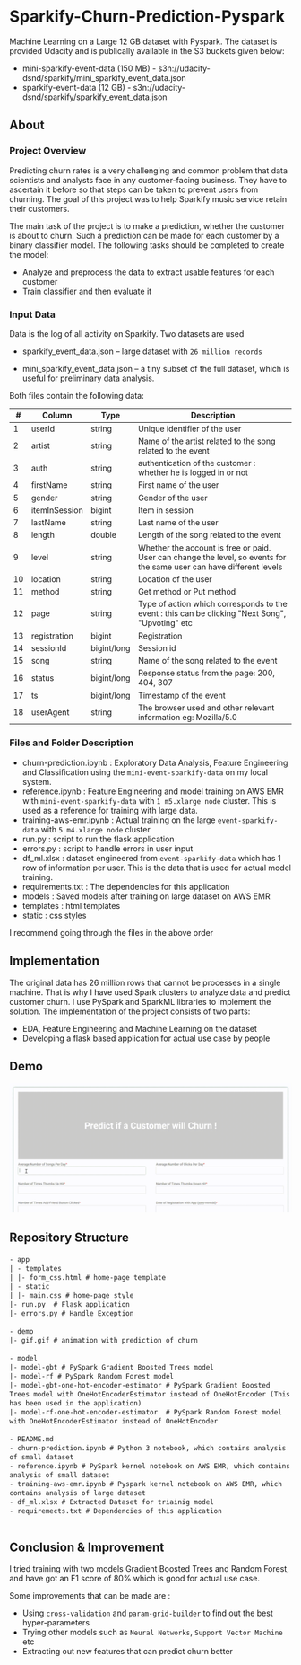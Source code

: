 # Sparkify-Churn-Prediction-Pyspark

Machine Learning on a Large 12 GB dataset with Pyspark. The dataset is provided Udacity and is publically available in the S3 buckets given below:

* mini-sparkify-event-data (150 MB) - s3n://udacity-dsnd/sparkify/mini_sparkify_event_data.json
* sparkify-event-data (12 GB) - s3n://udacity-dsnd/sparkify/sparkify_event_data.json

## About

### Project Overview

Predicting churn rates is a very challenging and common problem that data scientists and analysts
face in any customer-facing business. They have to ascertain it before so that steps can be taken to prevent users from churning. The goal of this project was to help Sparkify music 
service retain their customers.

The main task of the project is to make a prediction, whether the customer is about to churn. Such a prediction can be made for each customer by a binary classifier model. The following tasks should be completed 
to create the model: 
* Analyze and preprocess the data to extract usable features for each customer 
* Train classifier and then evaluate it

### Input Data

Data is the log of all activity on Sparkify. Two datasets are used

* sparkify_event_data.json – large dataset with `26 million records`

* mini_sparkify_event_data.json – a tiny subset of the full dataset, which is useful for preliminary data analysis. 

Both files contain the following data:

|#| Column | Type | Description |
| --- | --- | --- | --- |
| 1 | userId | string | Unique identifier of the user|
| 2 | artist | string | Name of the artist related to the song related to the event |
| 3 | auth | string | authentication of the customer : whether he is logged in or not |
| 4 | firstName | string | First name of the user |
| 5 | gender | string | Gender of the user |
| 6 | itemInSession | bigint | Item in session |
| 7 | lastName | string | Last name of the user |
| 8 | length | double | Length of the song related to the event |
| 9 | level | string | Whether the account is free or paid. User can change the level, so events for the same user can have different levels |
| 10 | location | string | Location of the user |
| 11 | method | string | Get method or Put method |
| 12 | page | string | Type of action which corresponds to the event : this can be clicking "Next Song", "Upvoting" etc |
| 13 | registration | bigint | Registration |
| 14 | sessionId | bigint/long| Session id|
| 15 | song | string | Name of the song related to the event |
| 16 | status | bigint/long | Response status from the page: 200, 404, 307 |
| 17 | ts | bigint/long | Timestamp of the event |
| 18 | userAgent | string | The browser used and other relevant information eg: Mozilla/5.0 |

### Files and Folder Description

* churn-prediction.ipynb : Exploratory Data Analysis, Feature Engineering and Classification using the `mini-event-sparkify-data` on my local system.
* reference.ipynb : Feature Engineering and model training on AWS EMR with `mini-event-sparkify-data` with `1 m5.xlarge node` cluster. This is used as a reference for training with large data.
* training-aws-emr.ipynb : Actual training on the large `event-sparkify-data` with `5 m4.xlarge node` cluster
* run.py : script to run the flask application
* errors.py : script to handle errors in user input
* df_ml.xlsx : dataset engineered from `event-sparkify-data` which has 1 row of information per user. This is the data that is used for actual model training.
* requirements.txt : The dependencies for this application
* models : Saved models after training on large dataset on AWS EMR
* templates : html templates
* static : css styles

I recommend going through the files in the above order

## Implementation

The original data has 26 million rows that cannot be processes in a single machine. That is why I have used Spark clusters to analyze data and predict customer churn. I use PySpark and SparkML libraries to implement the solution. The implementation of the project consists of two parts:

* EDA, Feature Engineering and Machine Learning on the dataset
* Developing a flask based application for actual use case by people

## Demo

![](demo/gif.gif)

## Repository Structure

```
- app
| - templates
| |- form_css.html # home-page template
| - static 
| |- main.css # home-page style
|- run.py  # Flask application
|- errors.py # Handle Exception

- demo
|- gif.gif # animation with prediction of churn

- model
|- model-gbt # PySpark Gradient Boosted Trees model
|- model-rf # PySpark Random Forest model
|- model-gbt-one-hot-encoder-estimator # PySpark Gradient Boosted Trees model with OneHotEncoderEstimator instead of OneHotEncoder (This has been used in the application)
|- model-rf-one-hot-encoder-estimator  # PySpark Random Forest model with OneHotEncoderEstimator instead of OneHotEncoder

- README.md
- churn-prediction.ipynb # Python 3 notebook, which contains analysis of small dataset
- reference.ipynb # PySpark kernel notebook on AWS EMR, which contains analysis of small dataset
- training-aws-emr.ipynb # Pyspark kernel notebook on AWS EMR, which contains analysis of large dataset
- df_ml.xlsx # Extracted Dataset for triainig model
- requiremects.txt # Dependencies of this application


```

## Conclusion & Improvement

I tried training with two models Gradient Boosted Trees and Random Forest, and have got an F1 score of 80% which is good for actual use case. 


Some improvements that can be made are :

* Using `cross-validation` and `param-grid-builder` to find out the best hyper-parameters 
* Trying other models such as `Neural Networks`, `Support Vector Machine` etc
* Extracting out new features that can predict churn better
